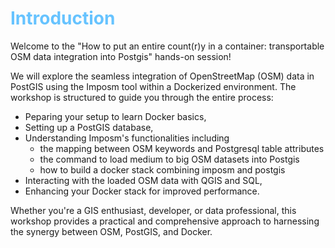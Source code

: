 # <span style="color:#66C3FF">Introduction<span>
    


Welcome to the "How to put an entire count(r)y in a container: transportable OSM data integration into Postgis" hands-on session!


We will explore the seamless integration of OpenStreetMap (OSM) data in PostGIS using the Imposm tool within a Dockerized environment. The workshop is structured to guide you through the entire process:

-  Peparing your setup to learn Docker basics, 
- Setting up a PostGIS database, 
- Understanding Imposm's functionalities including 
    - the mapping between OSM keywords and Postgresql table attributes 
    - the command to load medium to big OSM datasets into Postgis
    - how to build a docker stack combining imposm and postgis
- Interacting with the loaded OSM data with QGIS and SQL,
- Enhancing your Docker stack for improved performance. 

Whether you're a GIS enthusiast, developer, or data professional, this workshop provides a practical and comprehensive approach to harnessing the synergy between OSM, PostGIS, and Docker. 
